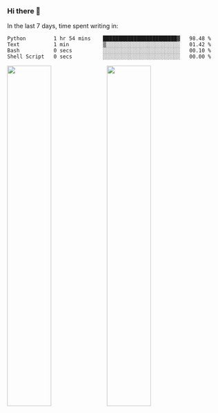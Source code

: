 ### Hi there 👋

In the last 7 days, time spent writing in:

<!--START_SECTION:waka-->

```text
Python         1 hr 54 mins    ████████████████████████▓   98.48 %
Text           1 min           ▒░░░░░░░░░░░░░░░░░░░░░░░░   01.42 %
Bash           0 secs          ░░░░░░░░░░░░░░░░░░░░░░░░░   00.10 %
Shell Script   0 secs          ░░░░░░░░░░░░░░░░░░░░░░░░░   00.00 %
```

<!--END_SECTION:waka-->

<img src="https://wakatime.com/share/@jimtje/5d0c92de-08f8-4a72-8f2f-6a9693d1e318.svg" width=45% height=45%> <img src="https://wakatime.com/share/@jimtje/501498ae-bda5-4da7-a89d-b40bcdd5556d.svg" width=45% height=45%>
